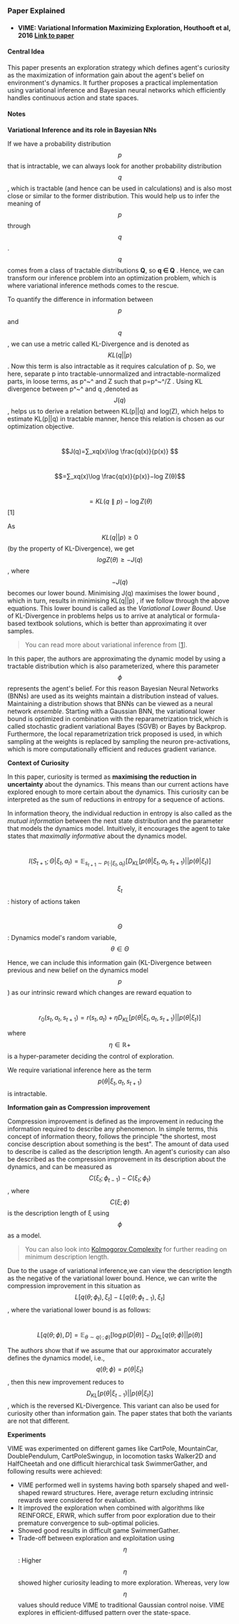 ### 																							Paper Explained

- #### VIME: Variational Information Maximizing Exploration, Houthooft et al, 2016	[Link to paper](https://arxiv.org/abs/1605.09674)


#### **Central Idea**

This paper presents an exploration strategy which defines agent's curiosity as the maximization of information gain about the agent's belief on environment's dynamics. It further proposes a practical implementation using variational inference and Bayesian neural networks which efficiently handles continuous action and state spaces.

#### 															**Notes**

**Variational Inference and its role in Bayesian NNs**

If we have a probability distribution $$p$$ that is intractable, we can always look for another probability distribution $$q$$ , which is tractable (and hence can be used in calculations) and is also most close or similar to the former distribution. This would help us to infer the meaning of $$p$$ through $$q$$ . $$q$$ comes from a class of tractable distributions **Q**, so **q ∈ Q** . Hence, we can transform our inference problem into an optimization problem, which is where variational inference methods comes to the rescue.

To quantify the difference in information between $$p$$ and $$q$$ , we can use a metric called KL-Divergence and is denoted as $$KL(q||p)$$. Now this term is also intractable as it requires calculation of p. So, we here, separate p into tractable-unnormalized and intractable-normalized parts, in loose terms, as p^~^ and Z such that p=p^~^/Z . Using KL divergence between p^~^ and q ,denoted as $$J(q)$$ , helps us to derive a relation between KL(p||q) and log(Z), which helps to estimate KL(p||q) in tractable manner, hence this relation is chosen as our optimization objective.

​														$$J(q)=∑_xq(x)\log \frac{q(x)}{p(x)} $$

​																$$=∑_xq(x)\log \frac{q(x)}{p(x)}−log Z(θ)$$

​																$$= KL(q∥p)−\log Z(θ) $$  	[1]

As $$KL(q||p) \ge 0$$ (by the property of KL-Divergence), we get $$ logZ(\theta) \ge -J(q)$$ , where $$-J(q)$$ becomes our lower bound. Minimising J(q) maximises the lower bound , which in turn, results in minimising KL(q||p) , if we follow through the above equations. This lower bound is called as the *Variational Lower Bound*. Use of KL-Divergence in problems helps us to arrive at analytical or formula-based textbook solutions, which is better than approximating it over samples.

> You can read more about variational inference from [[1](https://ermongroup.github.io/cs228-notes/inference/variational/)].

In this paper, the authors are approximating the dynamic model by using a tractable distribution which is also parameterized, where this parameter $$\phi$$ represents the agent's belief. For this reason Bayesian Neural Networks (BNNs) are used as its weights maintain a distribution instead of values. Maintaining a distribution shows that BNNs can be viewed as a neural network *ensemble*. Starting with a Gaussian BNN, the variational lower bound is optimized in combination with the reparametrization trick,which is called stochastic gradient variational Bayes (SGVB) or Bayes by Backprop. Furthermore, the local reparametrization trick proposed is used, in which sampling at the weights is replaced by sampling the neuron pre-activations, which is more computationally efficient and reduces gradient variance. 

**Context of Curiosity**

In this paper, curiosity is termed as **maximising the reduction in uncertainty** about the dynamics. This means than our current actions have explored enough to more certain about the dynamics. This curiosity can be interpreted as the sum of reductions in entropy for a sequence of actions.

In information theory, the individual reduction in entropy is also called as the *mutual information* between the next state distribution and the parameter that models the dynamics model. Intuitively, it encourages the agent to take states that *maximally informative* about the dynamics model.

​								$$I (S_{t+1}; Θ|ξ_t, a_t) = \mathbb{E}_{s_{t+1}∼P(·|ξ_t,a_t)} [D_{KL}[p(θ|ξ_t, a_t, s_{t+1})||p(θ|ξ_t)]$$

​									$$ξ_t$$ : history of actions taken

​									$$Θ$$ : Dynamics model's random variable, $$ θ ∈ Θ$$

Hence, we can include this information gain (KL-Divergence between previous and new belief on the dynamics model $$p$$) as our intrinsic reward which changes are reward equation to 

​												$$r _0 (s_t, a_t, s_{t+1}) = r(s_t, a_t) + ηD_{KL}[p(θ|ξ_t, a_t, s_{t+1})||p(θ|ξ_t)]$$

where $$η ∈ \mathbb{R}+$$  is a hyper-parameter deciding the control of exploration.

We require variational inference here as the term $$p(θ|ξ_t, a_t, s_{t+1})$$ is intractable.

**Information gain as Compression improvement**

Compression improvement is defined as the improvement in reducing the information required to describe any phenomenon. In simple terms, this concept of information theory, follows the principle "the shortest, most concise description about something is the best". The amount of data used to describe is called as the description length. An agent's curiosity can also be described as the compression improvement in its description about the dynamics, and can be measured as $$C(ξ_t; \phi_{t−1}) − C(ξ_t; \phi_t)$$, where $$C(ξ; \phi)$$ is the description length of ξ using $$\phi$$ as a model.

> You can also look into [Kolmogorov Complexity](https://en.wikipedia.org/wiki/Kolmogorov_complexity#Definition) for further reading on minimum description length. 

Due to the usage of variational inference,we can view the description length as the negative of the variational lower bound. Hence, we can write the compression improvement in this situation as  $$L[q(θ; \phi_t), ξ_t] − L[q(θ; \phi_{t−1}), ξ_t]$$, where the variational lower bound is as follows: 

​												$$L[q(θ; \phi), D] = \mathbb{E}_{θ∼q(·;\phi)} [\log p(D|θ)] − D_{KL}[q(θ; \phi)||p(θ)]$$

The authors show that if we assume that our approximator accurately defines the dynamics model, i.e., $$q(\theta;\phi) = p(θ|ξ_t)$$ , then this new improvement reduces to $$D_{KL}[p(θ|ξ_{t−1})||p(θ|ξ_t)]$$ , which is the reversed KL-Divergence. This variant can also be used for curiosity other than information gain. The paper states that both the variants are not that different.

 **Experiments**

VIME was experimented on different games like CartPole, MountainCar, DoublePendulum, CartPoleSwingup, in locomotion tasks Walker2D and HalfCheetah and one difficult hierarchical task SwimmerGather, and following results were achieved:

- VIME performed well in systems having both sparsely shaped and well-shaped reward structures. Here, average return excluding intrinsic rewards were considered for evaluation.
- It improved the exploration when combined with algorithms like REINFORCE, ERWR, which suffer from poor exploration due to their premature convergence to sub-optimal policies.
- Showed good results in difficult game SwimmerGather.
- Trade-off between exploration and exploitation using $$\eta$$ : Higher $$\eta$$ showed higher curiosity leading to more exploration. Whereas, very low $$\eta$$ values should reduce VIME to traditional Gaussian control noise. VIME explores in efficient-diffused pattern over the state-space.

